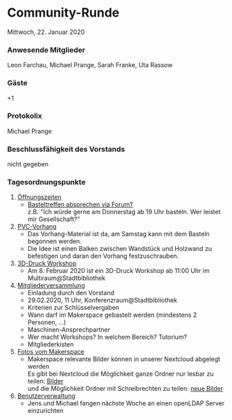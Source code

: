 # **Community-Runde**
Mittwoch, 22. Januar 2020

### Anwesende Mitglieder
Leon Farchau, Michael Prange, Sarah Franke, Uta Rassow

### Gäste
+1

### Protokolix
Michael Prange

### Beschlussfähigkeit des Vorstands
nicht gegeben

### Tagesordnungspunkte
1. [Öffnungszeiten](https://git.makerspace-gt.de/makerspace-gt/todo/issues/2)
    * [Basteltreffen absprechen via Forum?](https://forum.makerspace-gt.de/t/exklusive-basteltreffen/285)  
      z.B. "Ich würde gerne am Donnerstag ab 19 Uhr basteln. Wer leistet mir Gesellschaft?"
1. [PVC-Vorhang](https://git.makerspace-gt.de/makerspace-gt/todo/issues/4)
    * Das Vorhang-Material ist da, am Samstag kann mit dem Basteln begonnen werden.
    * Die Idee ist einen Balken zwischen Wandstück und Holzwand zu befestigen und daran den Vorhang festzuschrauben.
1. [3D-Druck Workshop](https://forum.makerspace-gt.de/t/prusaslicer-modelle-fuer-den-3d-druck-vorbereiten)
    * Am 8. Februar 2020 ist ein 3D-Druck Workshop ab 11:00 Uhr im Multiraum\@Stadtbibliothek
1. [Mitgliederversammlung](https://git.makerspace-gt.de/makerspace-gt/todo/issues/3)
    * Einladung durch den Vorstand
    * 29.02.2020, 11 Uhr, Konferenzraum\@Stadtbibliothek
    * Kriterien zur Schlüsselvergaben
    * Wann darf im Makerspace gebastelt werden (mindestens 2 Personen, ...)
    * Maschinen-Ansprechpartner
    * Wer macht Workshops? In welchem Bereich? Tutorium?
    * Mitgliederkisten
1. [Fotos vom Makerspace](https://forum.makerspace-gt.de/t/fotos-vom-makerspace/60)
    * Makerspace relevante Bilder können in unserer Nextcloud abgelegt werden  
      Es gibt bei Nextcloud die Möglichkeit ganze Ordner nur lesbar zu teilen: [Bilder ](https://cloud.makerspace-gt.de/index.php/s/GttqK4mDtW58sWB)  
      und die Möglichkeit Ordner mit Schreibrechten zu teilen: [neue Bilder](https://cloud.makerspace-gt.de/index.php/s/EdSmNsXLxkAKdjB)
1. [Benutzerverwaltung](https://git.makerspace-gt.de/makerspace-gt/todo/issues/7)
    * Jens und Michael fangen nächste Woche an einen openLDAP Server einzurichten